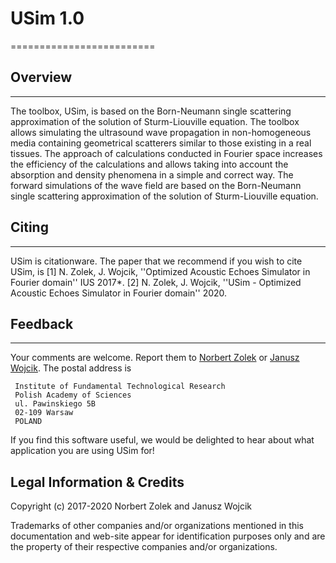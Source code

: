 # USim 1.0 

=========================

## Overview
--------
The toolbox, USim, is based on the Born-Neumann single scattering approximation of the solution of Sturm-Liouville equation. The toolbox allows simulating the ultrasound wave propagation in non-homogeneous media containing geometrical scatterers similar to those existing in a real tissues. The approach of calculations conducted in Fourier space increases the efficiency of the calculations and allows taking into account the absorption and density phenomena in a simple and correct way. The forward simulations of the wave field are based on the Born-Neumann single scattering approximation of the solution of Sturm-Liouville equation. 

## Citing
------
USim is citationware. The paper that we recommend if you wish to cite USim, is 
[1] N. Zolek, J. Wojcik, ''Optimized Acoustic Echoes Simulator in Fourier domain'' IUS 2017*.
[2] N. Zolek, J. Wojcik, ''USim - Optimized Acoustic Echoes Simulator in Fourier domain'' 2020.


## Feedback
--------
Your comments are welcome. Report them to
[Norbert Zolek](mailto:nzolek@ippt.pan.pl) or [Janusz Wojcik](mailto:jwojcik@ippt.pan.pl).
The postal address is

```
 Institute of Fundamental Technological Research
 Polish Academy of Sciences
 ul. Pawinskiego 5B
 02-109 Warsaw
 POLAND
```

If you find this software useful, we would be delighted to hear about what application
you are using USim for!

Legal Information & Credits
---------------------------

Copyright (c) 2017-2020 Norbert Zolek and Janusz Wojcik

Trademarks of other companies and/or organizations mentioned in this documentation and web-site appear for identification purposes only and are the property of their respective companies and/or organizations.

